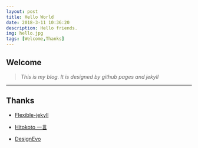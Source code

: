 ```yaml
---
layout: post
title: Hello World
date: 2018-3-11 10:36:20
description: Hello friends.
img: hello.jpg
tags: [Welcome,Thanks]
---
```

## Welcome
  > *This is my blog. It is designed by github pages and jekyll*

***
## Thanks

- [Flexible-jekyll](https://github.com/artemsheludko/flexible-jekyll)

- [Hitokoto 一言](https://hitokoto.cn/)

- [DesignEvo](https://www.designevo.com)

